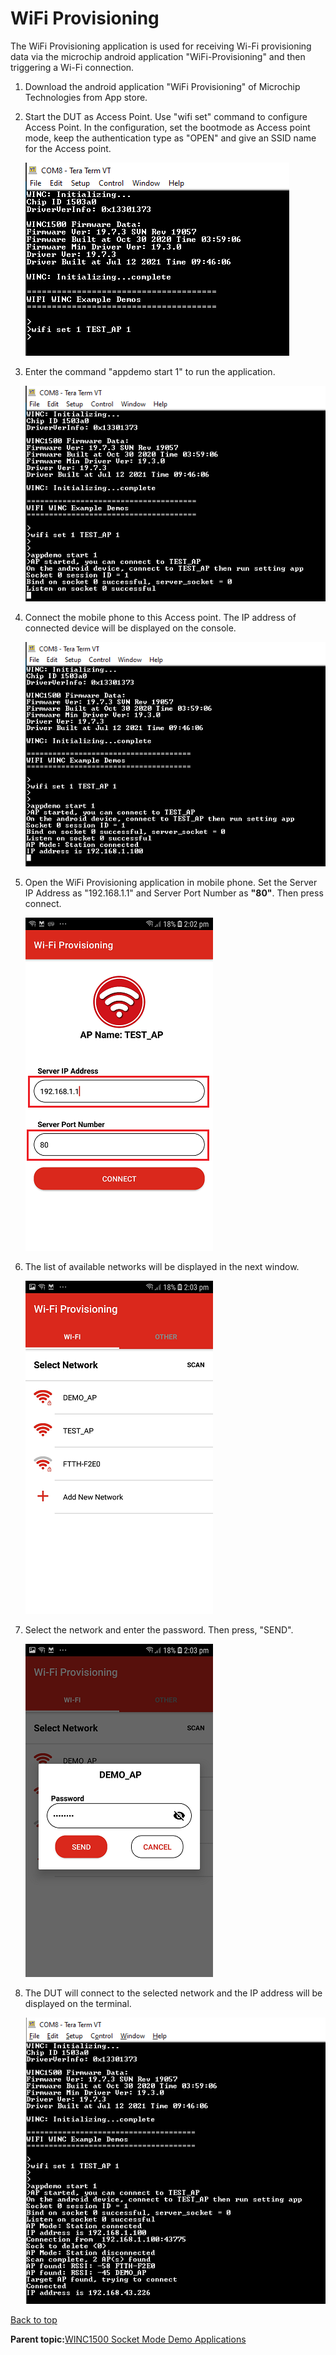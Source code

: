 # WiFi Provisioning

The WiFi Provisioning application is used for receiving Wi-Fi provisioning data via the microchip android application "WiFi-Provisioning" and then triggering a Wi-Fi connection.

1.  Download the android application "WiFi Provisioning" of Microchip Technologies from App store.

2.  Start the DUT as Access Point. Use "wifi set" command to configure Access Point. In the configuration, set the bootmode as Access point mode, keep the authentication type as "OPEN" and give an SSID name for the Access point.

    ![wifi_prov_config](GUID-8A215076-A2AD-4367-B71C-6929C556842A-low.png)

3.  Enter the command "appdemo start 1" to run the application.

    ![wifi_prov_app_start](GUID-3BBC07F7-BFB3-447E-B780-19FFA549DBC2-low.png)

4.  Connect the mobile phone to this Access point. The IP address of connected device will be displayed on the console.

    ![wifi_prov_app_connected](GUID-45F18557-7C12-4895-982E-B25D3398280D-low.png)

5.  Open the WiFi Provisioning application in mobile phone. Set the Server IP Address as "192.168.1.1" and Server Port Number as **"80"**. Then press connect.

    ![wif_prov_app_1](GUID-8275BE65-BAAE-4959-ACB4-335114A6A575-low.png)

6.  The list of available networks will be displayed in the next window.

    ![wif_prov_app_2](GUID-3E8D49C8-2110-48BF-A1ED-95F3D593B870-low.png)

7.  Select the network and enter the password. Then press, "SEND".

    ![wifi_prov_app_3](GUID-24CD003F-E643-491B-8670-18C0094E5956-low.png)

8.  The DUT will connect to the selected network and the IP address will be displayed on the terminal.

    ![wifi_prov_app](GUID-BF4F2A0B-0C56-4C75-BA4D-4BA0DB5CB706-low.png)


[Back to top](#top)

**Parent topic:**[WINC1500 Socket Mode Demo Applications](GUID-52D24502-1FE3-473D-9DA1-624A4E26166B.md)

